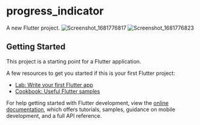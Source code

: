 # progress_indicator

A new Flutter project.
![Screenshot_1681776817](https://user-images.githubusercontent.com/68226220/232637314-21505a09-45f4-4fe1-a60b-918cd1588f8f.png)
![Screenshot_1681776823](https://user-images.githubusercontent.com/68226220/232637316-5de36566-3a8c-43b2-aa31-9433cd0df658.png)

## Getting Started

This project is a starting point for a Flutter application.

A few resources to get you started if this is your first Flutter project:

- [Lab: Write your first Flutter app](https://docs.flutter.dev/get-started/codelab)
- [Cookbook: Useful Flutter samples](https://docs.flutter.dev/cookbook)

For help getting started with Flutter development, view the
[online documentation](https://docs.flutter.dev/), which offers tutorials,
samples, guidance on mobile development, and a full API reference.
